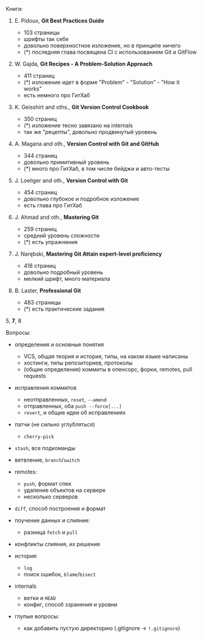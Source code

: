 Книги:

1. E\. Pidoux, **Git Best Practices Guide**

   - 103 страницы
   - шрифты так себе
   - довольно поверхностное изложение, но в принципе ничего
   - (*) последняя глава посвящена CI с использованием Git и GitFlow

2. W\. Gajda, **Git Recipes - A Problem-Solution Approach**

   - 411 страниц
   - (*) изложение идет в форме "Problem" - "Solution" - "How it works"
   - есть немного про ГитХаб

3. K\. Geisshirt and oths., **Git Version Control Cookbook**

   - 350 страниц
   - (*) изложение тесно завязано на internals
   - так же "рецепты", довольно продвинутый уровень

4. A\. Magana and oth., **Version Control with Git and GitHub**

   - 344 страниц
   - довольно примитивный уровень
   - (*) много про ГитХаб, в том числе бейджи и авто-тесты

5. J\. Loeliger and oth., **Version Control with Git**

   - 454 страниц
   - довольно глубокое и подробное изложение
   - есть глава про ГитХаб

6. J\. Ahmad and oth., **Mastering Git**

   - 259 страниц
   - средний уровень сложности
   - (*) есть упражнения

7. J\. Narębski, **Mastering Git Attain expert-level proficiency**

   - 418 страниц
   - довольно подробный уровень
   - мелкий шрифт, много материала

8. B\. Laster, **Professional Git**

   - 483 страницы
   - (*) есть практические задания



5, **7**, 8

Вопросы:

- определения и основные понятия

  * VCS, общая теория и история, типы, на каком языке написаны
  * хостинги, типы репозиториев, протоколы
  * (общие определения) коммиты в опенсорс, форки, remotes, pull requests

- исправления коммитов

  * неотправленных, `reset`, `--amend`
  * отправленных, оба `push --force[...]`
  * `revert`, и общие идеи об исправлениях

- патчи (не сильно углубляться)

  * `cherry-pick`

- `stash`, все подкоманды
- ветвление, `branch`/`switch`
- remotes:

  * `push`, формат спек
  * удаление объектов на сервере
  * несколько серверов

- `diff`, способ построения и формат
- поучение данных и слияние:

  * разница `fetch` и `pull`

- конфликты слияния, их решение
- история:

  * `log`
  * поиск ошибок, `blame`/`bisect`

- internals

  * ветки и `HEAD`
  * конфиг, способ ззранения и уровни

- глупые вопросы:

  * как добавить пустую директорию (.gitignore -> `!.gitignore`)
